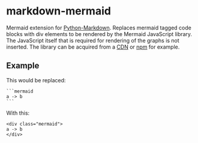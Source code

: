 # markdown-mermaid

Mermaid extension for [Python-Markdown](https://github.com/Python-Markdown/markdown). Replaces mermaid tagged code blocks with div elements to be rendered by the Mermaid JavaScript library. The JavaScript itself that is required for rendering of the graphs is not inserted. The library can be acquired from a [CDN](https://www.jsdelivr.com/package/npm/mermaid) or [npm](https://www.npmjs.com/package/mermaid) for example.

## Example

This would be replaced:<br>
````
```mermaid
a -> b
```
````

With this:
```
<div class="mermaid">
a -> b
</div>
```

